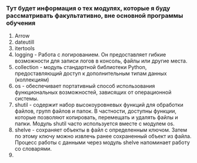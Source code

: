 ### Тут будет информация о тех модулях, которые я буду рассматривать факультативно, вне основной программы обучения

1) Arrow
2) dateutill
3) itertools
4) logging - Работа с логированием. Он предоставляет гибкие возможности для записи логов в консоль, файлы или другие места.
5) collection - модуль стандартной библиотеки Python, предоставляющий доступ к дополнительным типам данных (коллекциям)
6) os - обеспечивает портативный способ использования функциональных возможностей, зависящих от операционной системы.
7) shutil - содержит набор высокоуровневых функций для обработки файлов, групп файлов и папок. В частности, доступны функции, которые позволяют копировать, перемещать и удалять файлы и папки. Модуль shutil часто используется вместе с модулем os.
8) shelve - сохраняет объекты в файл с определенным ключом. Затем по этому ключу можно извлечь ранее сохраненный объект из файла. Процесс работы с данными через модуль shelve напоминает работу со словарями.
9) 
